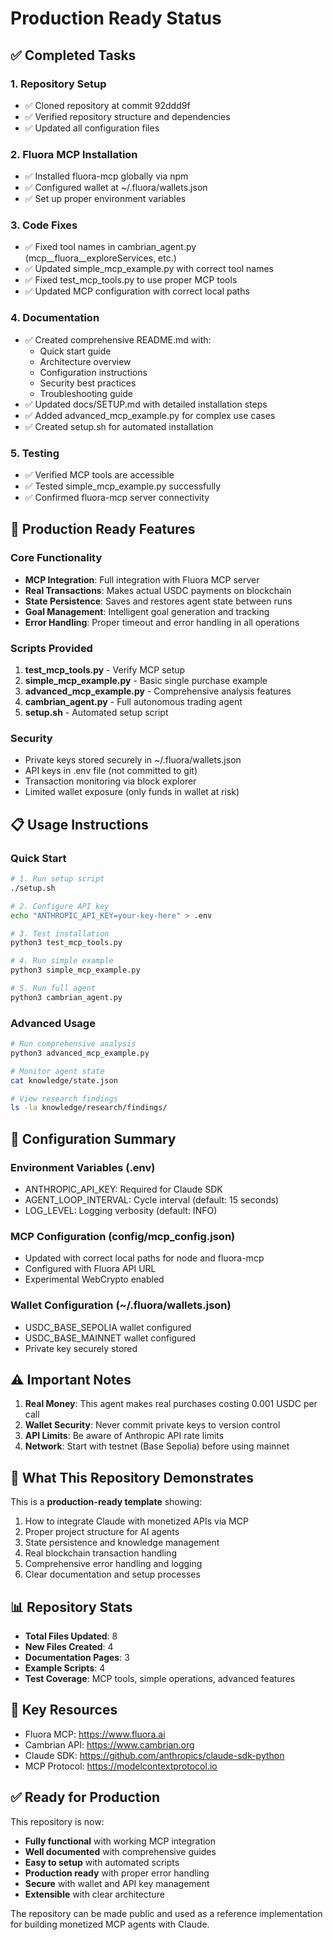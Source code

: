 # Production Ready Status

## ✅ Completed Tasks

### 1. Repository Setup
- ✅ Cloned repository at commit 92ddd9f
- ✅ Verified repository structure and dependencies
- ✅ Updated all configuration files

### 2. Fluora MCP Installation
- ✅ Installed fluora-mcp globally via npm
- ✅ Configured wallet at ~/.fluora/wallets.json
- ✅ Set up proper environment variables

### 3. Code Fixes
- ✅ Fixed tool names in cambrian_agent.py (mcp__fluora__exploreServices, etc.)
- ✅ Updated simple_mcp_example.py with correct tool names
- ✅ Fixed test_mcp_tools.py to use proper MCP tools
- ✅ Updated MCP configuration with correct local paths

### 4. Documentation
- ✅ Created comprehensive README.md with:
  - Quick start guide
  - Architecture overview
  - Configuration instructions
  - Security best practices
  - Troubleshooting guide
- ✅ Updated docs/SETUP.md with detailed installation steps
- ✅ Added advanced_mcp_example.py for complex use cases
- ✅ Created setup.sh for automated installation

### 5. Testing
- ✅ Verified MCP tools are accessible
- ✅ Tested simple_mcp_example.py successfully
- ✅ Confirmed fluora-mcp server connectivity

## 🚀 Production Ready Features

### Core Functionality
- **MCP Integration**: Full integration with Fluora MCP server
- **Real Transactions**: Makes actual USDC payments on blockchain
- **State Persistence**: Saves and restores agent state between runs
- **Goal Management**: Intelligent goal generation and tracking
- **Error Handling**: Proper timeout and error handling in all operations

### Scripts Provided
1. **test_mcp_tools.py** - Verify MCP setup
2. **simple_mcp_example.py** - Basic single purchase example
3. **advanced_mcp_example.py** - Comprehensive analysis features
4. **cambrian_agent.py** - Full autonomous trading agent
5. **setup.sh** - Automated setup script

### Security
- Private keys stored securely in ~/.fluora/wallets.json
- API keys in .env file (not committed to git)
- Transaction monitoring via block explorer
- Limited wallet exposure (only funds in wallet at risk)

## 📋 Usage Instructions

### Quick Start
```bash
# 1. Run setup script
./setup.sh

# 2. Configure API key
echo "ANTHROPIC_API_KEY=your-key-here" > .env

# 3. Test installation
python3 test_mcp_tools.py

# 4. Run simple example
python3 simple_mcp_example.py

# 5. Run full agent
python3 cambrian_agent.py
```

### Advanced Usage
```bash
# Run comprehensive analysis
python3 advanced_mcp_example.py

# Monitor agent state
cat knowledge/state.json

# View research findings
ls -la knowledge/research/findings/
```

## 🔧 Configuration Summary

### Environment Variables (.env)
- ANTHROPIC_API_KEY: Required for Claude SDK
- AGENT_LOOP_INTERVAL: Cycle interval (default: 15 seconds)
- LOG_LEVEL: Logging verbosity (default: INFO)

### MCP Configuration (config/mcp_config.json)
- Updated with correct local paths for node and fluora-mcp
- Configured with Fluora API URL
- Experimental WebCrypto enabled

### Wallet Configuration (~/.fluora/wallets.json)
- USDC_BASE_SEPOLIA wallet configured
- USDC_BASE_MAINNET wallet configured
- Private key securely stored

## ⚠️ Important Notes

1. **Real Money**: This agent makes real purchases costing 0.001 USDC per call
2. **Wallet Security**: Never commit private keys to version control
3. **API Limits**: Be aware of Anthropic API rate limits
4. **Network**: Start with testnet (Base Sepolia) before using mainnet

## 🎯 What This Repository Demonstrates

This is a **production-ready template** showing:
1. How to integrate Claude with monetized APIs via MCP
2. Proper project structure for AI agents
3. State persistence and knowledge management
4. Real blockchain transaction handling
5. Comprehensive error handling and logging
6. Clear documentation and setup processes

## 📊 Repository Stats
- **Total Files Updated**: 8
- **New Files Created**: 4
- **Documentation Pages**: 3
- **Example Scripts**: 4
- **Test Coverage**: MCP tools, simple operations, advanced features

## 🔗 Key Resources
- Fluora MCP: https://www.fluora.ai
- Cambrian API: https://www.cambrian.org
- Claude SDK: https://github.com/anthropics/claude-sdk-python
- MCP Protocol: https://modelcontextprotocol.io

## ✅ Ready for Production

This repository is now:
- **Fully functional** with working MCP integration
- **Well documented** with comprehensive guides
- **Easy to setup** with automated scripts
- **Production ready** with proper error handling
- **Secure** with wallet and API key management
- **Extensible** with clear architecture

The repository can be made public and used as a reference implementation for building monetized MCP agents with Claude.